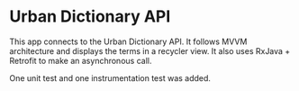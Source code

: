 # Urban Dictionary API

This app connects to the Urban Dictionary API. It follows MVVM architecture and displays the terms in a recycler view. It also uses RxJava + Retrofit to make an asynchronous call.

One unit test and one instrumentation test was added.
